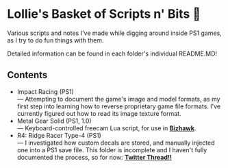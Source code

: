 # Lollie's Basket of Scripts n' Bits 🦊
 Various scripts and notes I've made while digging around inside PS1 games, as I try to do fun things with them.

Detailed information can be found in each folder's individual README.MD!

## Contents ##

* Impact Racing (PS1)<br>
 — Attempting to document the game's image and model formats, as my first step into learning how to reverse proprietary game file formats. I've currently figured out how to read its image texture format.
* Metal Gear Solid (PS1, 1.0)<br>
 — Keyboard-controlled freecam Lua script, for use in [**Bizhawk**](http://tasvideos.org/Bizhawk.html).
* R4: Ridge Racer Type-4 (PS1)<br>
 — I investigated how custom decals are stored, and manually injected one into a PS1 save file. This folder is incomplete and I haven't fully documented the process, so for now: [**Twitter Thread!!**](https://twitter.com/Hey_Its_Lollie/status/1185988775966461953)
